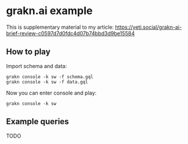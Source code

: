 # grakn.ai example

This is supplementary material to my article: https://yeti.social/grakn-ai-brief-review-c0597d7d0fdc4d07b74bbd3d9be15584

## How to play

Import schema and data:

```
grakn console -k sw -f schema.gql
grakn console -k sw -f data.gql
```

Now you can enter console and play:

```
grakn console -k sw
```

## Example queries

TODO

